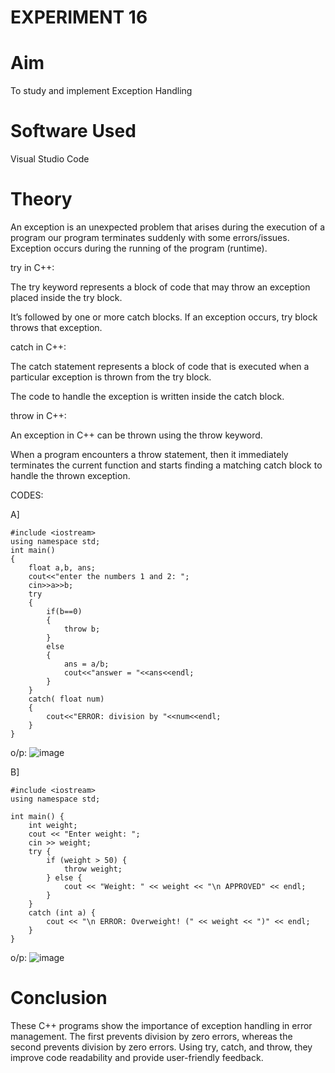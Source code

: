# EXPERIMENT 16
# Aim
To study and implement Exception Handling
# Software Used
Visual Studio Code
# Theory
An exception is an unexpected problem that arises during the execution of a program our program terminates suddenly with some errors/issues. Exception occurs during the running of the program (runtime).


try in C++:

The try keyword represents a block of code that may throw an exception placed inside the try block.

It’s followed by one or more catch blocks. If an exception occurs, try block throws that exception.


catch in C++:

The catch statement represents a block of code that is executed when a particular exception is thrown from the try block.

The code to handle the exception is written inside the catch block.


throw in C++:

An exception in C++ can be thrown using the throw keyword.

When a program encounters a throw statement, then it immediately terminates the current function and starts finding a matching catch block to handle the thrown exception.

CODES:

A]

```
#include <iostream>
using namespace std;
int main()
{
    float a,b, ans;
    cout<<"enter the numbers 1 and 2: ";
    cin>>a>>b;
    try
    {
        if(b==0)
        {
            throw b;
        }
        else
        {
            ans = a/b;
            cout<<"answer = "<<ans<<endl;
        }
    }
    catch( float num)
    {
        cout<<"ERROR: division by "<<num<<endl;
    }
}
```

o/p: ![image](https://github.com/user-attachments/assets/c9c76e85-5ee5-457a-96af-624a0622c93e)




B]
```
#include <iostream>
using namespace std;

int main() {
    int weight;
    cout << "Enter weight: ";  
    cin >> weight;            
    try {
        if (weight > 50) {    
            throw weight;      
        } else {
            cout << "Weight: " << weight << "\n APPROVED" << endl;
        }
    }
    catch (int a) {         
        cout << "\n ERROR: Overweight! (" << weight << ")" << endl;  
    }
}

```

o/p: ![image](https://github.com/user-attachments/assets/5f43f003-5ec9-4d88-b179-5836438cd3f9)



# Conclusion
These C++ programs show the importance of exception handling in error management. The first prevents division by zero errors, whereas the second prevents division by zero errors. Using try, catch, and throw, they improve code readability and provide user-friendly feedback.
